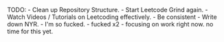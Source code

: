 TODO:
    - Clean up Repository Structure.
    - Start Leetcode Grind again.
    - Watch Videos / Tutorials on Leetcoding effectively.
    - Be consistent
    - Write down NYR.
    - I'm so fucked.
    - fucked x2
    - focusing on work right now. no time for this yet.